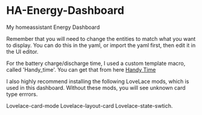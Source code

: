 # HA-Energy-Dashboard
My homeassistant Energy Dashboard

Remember that you will need to change the entities to match what you want to display. You can do this in the yaml, or import the yaml first, then edit it in the UI editor.


For the battery charge/discharge time, I used a custom template macro, called 'Handy_time'. You can get that from here [Handy Time](https://github.com/philmale/handy-time)

I also highly recommend installing the following LoveLace mods, which is used in this dashboard. Without these mods, you will see unknown card type errrors.

Lovelace-card-mode
Lovelace-layout-card
Lovelace-state-swtich.

